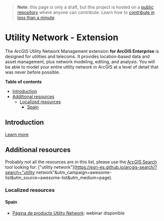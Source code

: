 > **Note**: this page is only a draft, but this project is hosted on a [public repository](https://github.com/hhkaos/awesome-arcgis) where anyone can contribute. Learn how to [contribute in less than a minute](https://github.com/hhkaos/awesome-arcgis/blob/master/CONTRIBUTING.md#contributions).

# Utility Network - Extension

The ArcGIS Utility Network Management extension **for ArcGIS Enterprise** is designed for utilities and telecoms. It provides location-based data and asset management, plus network modeling, editing, and analysis. You will be able to model your entire utility network in ArcGIS at a level of detail that was never before possible.

<!-- START doctoc generated TOC please keep comment here to allow auto update -->
<!-- DON'T EDIT THIS SECTION, INSTEAD RE-RUN doctoc TO UPDATE -->
**Table of contents**

- [Introduction](#introduction)
- [Additional resources](#additional-resources)
  - [Localized resources](#localized-resources)
    - [Spain](#spain)

<!-- END doctoc generated TOC please keep comment here to allow auto update -->

## Introduction

[Learn more](http://www.esri.es/producto/utility-network/)

## Additional resources

Probably not all the resources are in this list, please use the [ArcGIS Search](https://esri-es.github.io/arcgis-search/) tool looking for: ["utility network"](https://esri-es.github.io/arcgis-search/?search="utility network"&utm_campaign=awesome-list&utm_source=awesome-list&utm_medium=page).

### Localized resources

#### Spain

* [Página de producto Utility Network](http://www.esri.es/producto/utility-network/): webinar disponible
